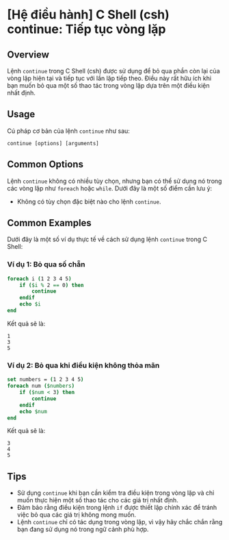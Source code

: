 # [Hệ điều hành] C Shell (csh) continue: Tiếp tục vòng lặp

## Overview
Lệnh `continue` trong C Shell (csh) được sử dụng để bỏ qua phần còn lại của vòng lặp hiện tại và tiếp tục với lần lặp tiếp theo. Điều này rất hữu ích khi bạn muốn bỏ qua một số thao tác trong vòng lặp dựa trên một điều kiện nhất định.

## Usage
Cú pháp cơ bản của lệnh `continue` như sau:
```
continue [options] [arguments]
```

## Common Options
Lệnh `continue` không có nhiều tùy chọn, nhưng bạn có thể sử dụng nó trong các vòng lặp như `foreach` hoặc `while`. Dưới đây là một số điểm cần lưu ý:
- Không có tùy chọn đặc biệt nào cho lệnh `continue`.

## Common Examples
Dưới đây là một số ví dụ thực tế về cách sử dụng lệnh `continue` trong C Shell:

### Ví dụ 1: Bỏ qua số chẵn
```csh
foreach i (1 2 3 4 5)
    if ($i % 2 == 0) then
        continue
    endif
    echo $i
end
```
Kết quả sẽ là:
```
1
3
5
```

### Ví dụ 2: Bỏ qua khi điều kiện không thỏa mãn
```csh
set numbers = (1 2 3 4 5)
foreach num ($numbers)
    if ($num < 3) then
        continue
    endif
    echo $num
end
```
Kết quả sẽ là:
```
3
4
5
```

## Tips
- Sử dụng `continue` khi bạn cần kiểm tra điều kiện trong vòng lặp và chỉ muốn thực hiện một số thao tác cho các giá trị nhất định.
- Đảm bảo rằng điều kiện trong lệnh `if` được thiết lập chính xác để tránh việc bỏ qua các giá trị không mong muốn.
- Lệnh `continue` chỉ có tác dụng trong vòng lặp, vì vậy hãy chắc chắn rằng bạn đang sử dụng nó trong ngữ cảnh phù hợp.